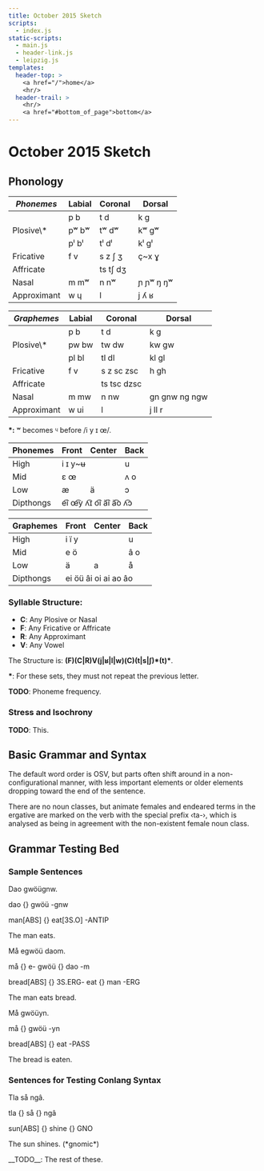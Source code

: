 ```yaml
---
title: October 2015 Sketch
scripts:
  - index.js
static-scripts:
  - main.js
  - header-link.js
  - leipzig.js
templates:
  header-top: >
    <a href="/">home</a>
    <hr/>
  header-trail: >
    <hr/>
    <a href="#bottom_of_page">bottom</a>
---
```

# <a name="top">October 2015 Sketch</a>

<div id="nav"></div>

## Phonology

<table class="tb-center row-headers tb-pair">
  <thead><tr><th style="font-style:italic">Phonemes</th>
    <th>Labial</th>
    <th>Coronal</th>
    <th>Dorsal</th></tr></thead>
  <tr><td></td>
    <td>p b</td>
    <td>t d</td>
    <td>k g</td></tr>
  <tr><td>Plosive\*</td>
    <td>pʷ bʷ</td>
    <td>tʷ dʷ</td>
    <td>kʷ gʷ</td></tr>
  <tr><td></td>
    <td>pˡ bˡ</td>
    <td>tˡ dˡ</td>
    <td>kˡ gˡ</td></tr>
  <tr><td>Fricative</td>
    <td>f v</td>
    <td>s z ʃ ʒ</td>
    <td>ç~x ɣ</td></tr>
  <tr><td>Affricate</td>
    <td></td><td>ts tʃ dʒ</td><td></td></tr>
  <tr><td>Nasal</td>
    <td>m mʷ</td>
    <td>n nʷ</td>
    <td>ɲ ɲʷ ŋ ŋʷ</td></tr>
  <tr><td>Approximant</td>
    <td>w ɥ</td>
    <td>l</td>
    <td>j ʎ ʁ</td></tr></table>
<table class="tb-center row-headers tb-pair">
  <thead><tr><th style="font-style:italic">Graphemes</th>
    <th>Labial</th>
    <th>Coronal</th>
    <th>Dorsal</th></tr></thead>
  <tr><td></td>
    <td>p b</td>
    <td>t d</td>
    <td>k g</td></tr>
  <tr><td>Plosive\*</td>
    <td>pw bw</td>
    <td>tw dw</td>
    <td>kw gw</td></tr>
  <tr><td></td>
    <td>pl bl</td>
    <td>tl dl</td>
    <td>kl gl</td></tr>
  <tr><td>Fricative</td>
    <td>f v</td>
    <td>s z sc zsc</td>
    <td>h gh</td></tr>
  <tr><td>Affricate</td>
    <td></td><td>ts tsc dzsc</td><td></td></tr>
  <tr><td>Nasal</td>
    <td>m mw</td>
    <td>n nw</td>
    <td>gn gnw ng ngw</td></tr>
  <tr><td>Approximant</td>
    <td>w ui</td>
    <td>l</td>
    <td>j ll r</td></tr></table>


__*:__ ʷ becomes ᶣ before /i y ɪ œ/.

<table class="tb-center row-headers tb-pair">
  <thead><tr><th style="font-variant:italic">Phonemes</th>
    <th>Front</th>
    <th>Center</th>
    <th>Back</th></tr></thead>
  <tr><td>High</td>
    <td colspan="2">i ɪ y~ʉ</td>
    <td>u</td></tr>
  <tr><td>Mid</td>
    <td>ɛ œ</td>
    <td></td><td>ʌ o</td></tr>
  <tr><td>Low</td>
    <td>æ</td>
    <td>ä</td>
    <td>ɔ</td></tr>
  <tr><td>Dipthongs</td>
    <td colspan="3">e͡i œ͡y ʌ͡ɪ o͡i ä͡i ä͡o ʌ͡ɔ</td>
    </tr></table>
<table class="tb-center row-headers tb-pair">
  <thead><tr><th style="font-variant:italic">Graphemes</th>
    <th>Front</th>
    <th>Center</th>
    <th>Back</th></tr></thead>
  <tr><td>High</td>
    <td colspan="2">i ï y</td>
    <td>u</td></tr>
  <tr><td>Mid</td>
    <td>e ö</td>
    <td></td><td>â o</td></tr>
  <tr><td>Low</td>
    <td>ä</td>
    <td>a</td>
    <td>å</td></tr>
  <tr><td>Dipthongs</td>
    <td colspan="3">ei öü âi oi ai ao âo</td>
    </tr></table>

### Syllable Structure:

- __C__: Any Plosive or Nasal
- __F__: Any Fricative or Affricate
- __R__: Any Approximant
- __V__: Any Vowel

The Structure is: __(F)(C|R)V(j|ʁ|l|w)(C)(t|s|ʃ)\*(t)\*__.

__*__: For these sets, they must not repeat the previous letter.

__TODO__: Phoneme frequency.

### Stress and Isochrony

__TODO__: This.

## Basic Grammar and Syntax

The default word order is OSV, but parts often shift around in a non-configurational manner, with less important elements or older elements dropping toward the end of the sentence.

There are no noun classes, but animate females and endeared terms in the ergative are marked on the verb with the special prefix &lsaquo;ta-&rsaquo;, which is analysed as being in agreement with the non-existent female noun class.

## Grammar Testing Bed

### Sample Sentences

<div data-gloss>
  <p>Dao gwöügnw.</p>
  <p>dao {} gwöü -gnw</p>
  <p>man[ABS] {} eat[3S.O] -ANTIP</p>
  <p>The man eats.</p>
</div>
<div data-gloss>
  <p>Må egwöü daom.</p>
  <p>må {} e- gwöü {} dao -m</p>
  <p>bread[ABS] {} 3S.ERG- eat {} man -ERG</p>
  <p>The man eats bread.</p>
</div>
<div data-gloss>
  <p>Må gwöüyn.</p>
  <p>må {} gwöü -yn</p>
  <p>bread[ABS] {} eat -PASS</p>
  <p>The bread is eaten.</p>
</div>

### Sentences for Testing Conlang Syntax

<div data-gloss>
  <p>Tla så ngâ.</p>
  <p>tla {} så {} ngâ</p>
  <p>sun[ABS] {} shine {} GNO</p>
  <p>The sun shines. (*gnomic*)</p>
</div>
__TODO__: The rest of these.

<a name="bottom"></a>